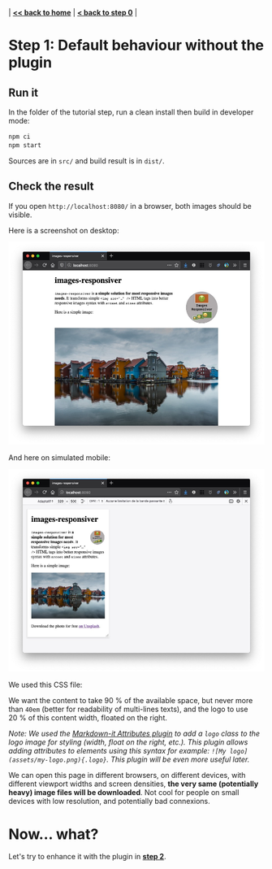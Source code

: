 | **[<< back to home](../../)** | **[< back to step 0](../00-preparation/#readme)** |

# Step 1: Default behaviour without the plugin

## Run it

In the folder of the tutorial step, run a clean install then build in developer mode:

```bash
npm ci
npm start
```

Sources are in `src/` and build result is in `dist/`.

## Check the result

If you open `http://localhost:8080/` in a browser, both images should be visible.

Here is a screenshot on desktop:

![screenshot on desktop](screenshot-desktop.jpg)

And here on simulated mobile:

![screenshot on desktop](screenshot-mobile.jpg)

We used this CSS file:

<script src="https://gist-it.appspot.com/github/nhoizey/images-responsiver/raw/main/docs/eleventy-plugin-images-responsiver/tutorial/01-without-plugin/src/assets/styles.css?footer=minimal"></script>

We want the content to take 90 % of the available space, but never more than `40em` (better for readability of multi-lines texts), and the logo to use 20 % of this content width, floated on the right.

_Note: We used the [Markdown-it Attributes plugin](https://github.com/arve0/markdown-it-attrs) to add a `logo` class to the logo image for styling (width, float on the right, etc.). This plugin allows adding attributes to elements using this syntax for example: `![My logo](assets/my-logo.png){.logo}`. This plugin will be even more useful later._

We can open this page in different browsers, on different devices, with different viewport widths and screen densities, **the very same (potentially heavy) image files will be downloaded**. Not cool for people on small devices with low resolution, and potentially bad connexions.

# Now… what?

Let's try to enhance it with the plugin in **[step 2](../02-with-plugin-default/#readme)**.
